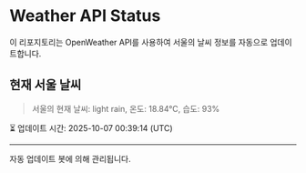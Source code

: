 
# Weather API Status

이 리포지토리는 OpenWeather API를 사용하여 서울의 날씨 정보를 자동으로 업데이트합니다.

## 현재 서울 날씨
> 서울의 현재 날씨: light rain, 온도: 18.84°C, 습도: 93%

⏳ 업데이트 시간: 2025-10-07 00:39:14 (UTC)

---
자동 업데이트 봇에 의해 관리됩니다.
